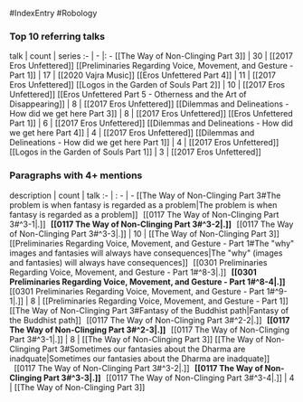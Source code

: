#IndexEntry #Robology

### Top 10 referring talks
talk | count | series
:- | - |: -
[[The Way of Non-Clinging Part 3]] | 30 | [[2017 Eros Unfettered]]
[[Preliminaries Regarding Voice, Movement, and Gesture - Part 1]] | 17 | [[2020 Vajra Music]]
[[Eros Unfettered Part 4]] | 11 | [[2017 Eros Unfettered]]
[[Logos in the Garden of Souls Part 2]] | 10 | [[2017 Eros Unfettered]]
[[Eros Unfettered Part 5 - Otherness and the Art of Disappearing]] | 8 | [[2017 Eros Unfettered]]
[[Dilemmas and Delineations - How did we get here Part 3]] | 8 | [[2017 Eros Unfettered]]
[[Eros Unfettered Part 1]] | 6 | [[2017 Eros Unfettered]]
[[Dilemmas and Delineations - How did we get here Part 4]] | 4 | [[2017 Eros Unfettered]]
[[Dilemmas and Delineations - How did we get here Part 1]] | 4 | [[2017 Eros Unfettered]]
[[Logos in the Garden of Souls Part 1]] | 3 | [[2017 Eros Unfettered]]

### Paragraphs with 4+ mentions
description | count | talk
:- | : - | -
[[The Way of Non-Clinging Part 3#The problem is when fantasy is regarded as a problem\|The problem is when fantasy is regarded as a problem]] &nbsp;&nbsp;[[0117 The Way of Non-Clinging Part 3#^3-1\|.]] &nbsp; **[[0117 The Way of Non-Clinging Part 3#^3-2\|.]]** &nbsp; [[0117 The Way of Non-Clinging Part 3#^3-3\|.]] | 10 | [[The Way of Non-Clinging Part 3]]
[[Preliminaries Regarding Voice, Movement, and Gesture - Part 1#The "why" images and fantasies will always have consequences\|The "why" (images and fantasies) will always have consequences]] &nbsp;&nbsp;[[0301 Preliminaries Regarding Voice, Movement, and Gesture - Part 1#^8-3\|.]] &nbsp; **[[0301 Preliminaries Regarding Voice, Movement, and Gesture - Part 1#^8-4\|.]]** &nbsp; [[0301 Preliminaries Regarding Voice, Movement, and Gesture - Part 1#^9-1\|.]] | 8 | [[Preliminaries Regarding Voice, Movement, and Gesture - Part 1]]
[[The Way of Non-Clinging Part 3#Fantasy of the Buddhist path\|Fantasy of the Buddhist path]] &nbsp;&nbsp;[[0117 The Way of Non-Clinging Part 3#^2-2\|.]] &nbsp; **[[0117 The Way of Non-Clinging Part 3#^2-3\|.]]** &nbsp; [[0117 The Way of Non-Clinging Part 3#^3-1\|.]] | 8 | [[The Way of Non-Clinging Part 3]]
[[The Way of Non-Clinging Part 3#Sometimes our fantasies about the Dharma are inadquate\|Sometimes our fantasies about the Dharma are inadquate]] &nbsp;&nbsp;[[0117 The Way of Non-Clinging Part 3#^3-2\|.]] &nbsp; **[[0117 The Way of Non-Clinging Part 3#^3-3\|.]]** &nbsp; [[0117 The Way of Non-Clinging Part 3#^3-4\|.]] | 4 | [[The Way of Non-Clinging Part 3]]

